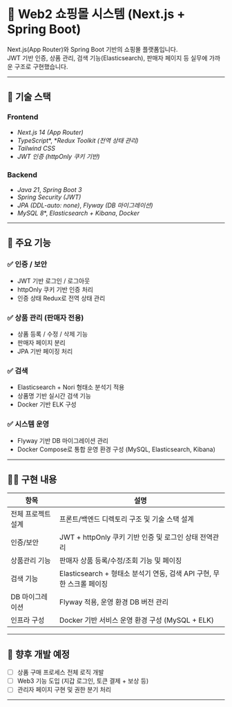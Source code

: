# 🛒 Web2 쇼핑몰 시스템 (Next.js + Spring Boot)

Next.js(App Router)와 Spring Boot 기반의 쇼핑몰 플랫폼입니다.  
JWT 기반 인증, 상품 관리, 검색 기능(Elasticsearch), 판매자 페이지 등 실무에 가까운 구조로 구현했습니다.

---

## 🚀 기술 스택

### Frontend
- *Next.js 14 (App Router)*
- *TypeScript**, **Redux Toolkit (전역 상태 관리)*
- *Tailwind CSS*
- *JWT 인증 (httpOnly 쿠키 기반)*

### Backend
- *Java 21*, *Spring Boot 3*
- *Spring Security (JWT)*
- *JPA (DDL-auto: none)*, *Flyway (DB 마이그레이션)*
- *MySQL 8**, *Elasticsearch + Kibana*, *Docker*

---

## 🧩 주요 기능

### ✅ 인증 / 보안
- JWT 기반 로그인 / 로그아웃
- httpOnly 쿠키 기반 인증 처리
- 인증 상태 Redux로 전역 상태 관리

### ✅ 상품 관리 (판매자 전용)
- 상품 등록 / 수정 / 삭제 기능
- 판매자 페이지 분리
- JPA 기반 페이징 처리

### ✅ 검색
- Elasticsearch + Nori 형태소 분석기 적용
- 상품명 기반 실시간 검색 기능
- Docker 기반 ELK 구성

### ✅ 시스템 운영
- Flyway 기반 DB 마이그레이션 관리
- Docker Compose로 통합 운영 환경 구성 (MySQL, Elasticsearch, Kibana)

---

## 👨‍💻 구현 내용

| 항목 | 설명 |
|------|------|
| 전체 프로젝트 설계 | 프론트/백엔드 디렉토리 구조 및 기술 스택 설계 |
| 인증/보안 | JWT + httpOnly 쿠키 기반 인증 및 로그인 상태 전역관리 |
| 상품관리 기능 | 판매자 상품 등록/수정/조회 기능 및 페이징 |
| 검색 기능 | Elasticsearch + 형태소 분석기 연동, 검색 API 구현, 무한 스크롤 페이징 |
| DB 마이그레이션 | Flyway 적용, 운영 환경 DB 버전 관리 |
| 인프라 구성 | Docker 기반 서비스 운영 환경 구성 (MySQL + ELK) |

---

## 📌 향후 개발 예정

- [ ] 상품 구매 프로세스 전체 로직 개발
- [ ] Web3 기능 도입 (지갑 로그인, 토큰 결제 + 보상 등)
- [ ] 관리자 페이지 구현 및 권한 분기 처리

---